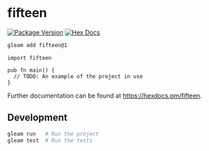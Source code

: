# fifteen

[![Package Version](https://img.shields.io/hexpm/v/fifteen)](https://hex.pm/packages/fifteen)
[![Hex Docs](https://img.shields.io/badge/hex-docs-ffaff3)](https://hexdocs.pm/fifteen/)

```sh
gleam add fifteen@1
```
```gleam
import fifteen

pub fn main() {
  // TODO: An example of the project in use
}
```

Further documentation can be found at <https://hexdocs.pm/fifteen>.

## Development

```sh
gleam run   # Run the project
gleam test  # Run the tests
```
